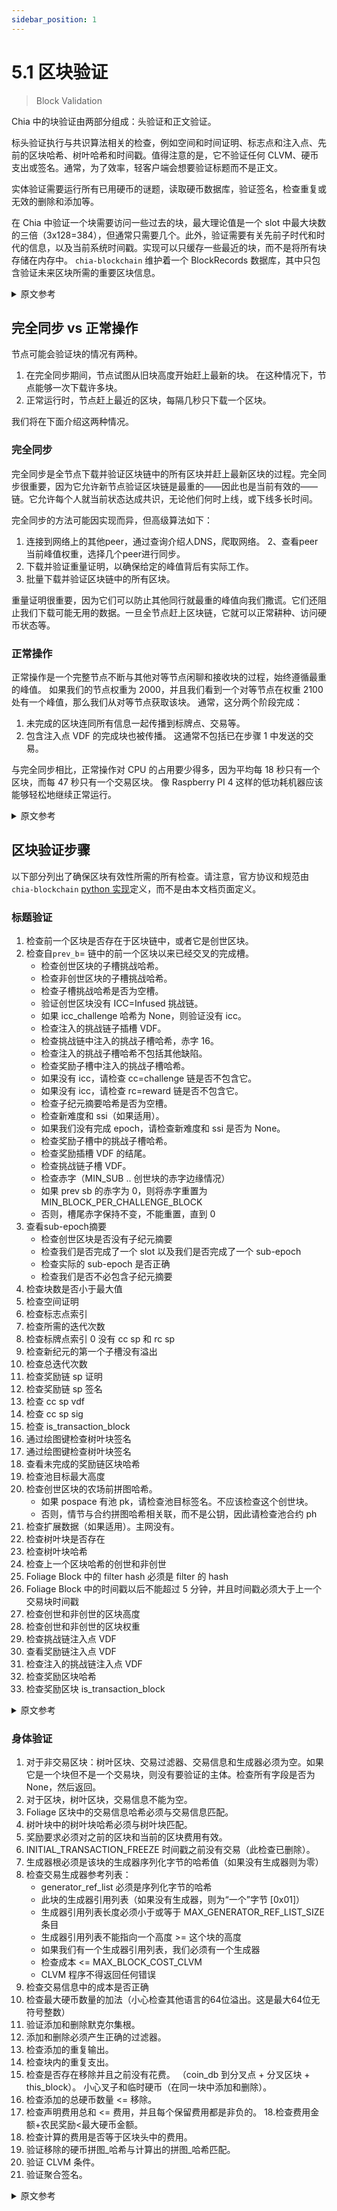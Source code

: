 ```yaml
---
sidebar_position: 1
---
```


# 5.1 区块验证

> Block Validation

Chia 中的块验证由两部分组成：头验证和正文验证。

标头验证执行与共识算法相关的检查，例如空间和时间证明、标志点和注入点、先前的区块哈希、树叶哈希和时间戳。值得注意的是，它不验证任何 CLVM、硬币支出或签名。通常，为了效率，轻客户端会想要验证标题而不是正文。

实体验证需要运行所有已用硬币的谜题，读取硬币数据库，验证签名，检查重复或无效的删除和添加等。

在 Chia 中验证一个块需要访问一些过去的块，最大理论值是一个 slot 中最大块数的三倍（3x128=384），但通常只需要几个。此外，验证需要有关先前子时代和时代的信息，以及当前系统时间戳。实现可以只缓存一些最近的块，而不是将所有块存储在内存中。 `chia-blockchain` 维护着一个 BlockRecords 数据库，其中只包含验证未来区块所需的重要区块信息。

<details>
<summary>原文参考</summary>

Block validation in Chia is composed of two parts: header validation and body validation.

The header validation performs consensus algorithm-related checks, such as proof of space and time, signage points and infusion points, previous block hashes, foliage hashes, and timestamps. Notably, it does not validate any CLVM, coin spends, or signatures. Usually, for efficiency, light clients will want to validate headers but not the body.

Body validation entails running all puzzles for spent coins, reading the coin database, verifying signatures, checking for duplicate or invalid removals and additions, etc.

Validating a block in Chia will require access to some blocks in the past, up to a maximum theoretical value of three times the max number of blocks in a slot (3x128=384), but usually only a few are needed. Also, information regarding previous sub-epochs and epochs is needed for validation, as well as the current system timestamp. Implementations can cache only some recent blocks instead of storing all blocks in memory. `chia-blockchain` maintains a database of BlockRecords, which contain only the important pieces of block information required for validating future blocks.

</details>

## 完全同步 vs 正常操作

节点可能会验证块的情况有两种。
1. 在完全同步期间，节点试图从旧块高度开始赶上最新的块。 在这种情况下，节点能够一次下载许多块。
2. 正常运行时，节点赶上最近的区块，每隔几秒只下载一个区块。

我们将在下面介绍这两种情况。

### 完全同步

完全同步是全节点下载并验证区块链中的所有区块并赶上最新区块的过程。完全同步很重要，因为它允许新节点验证区块链是最重的——因此也是当前有效的——链。它允许每个人就当前状态达成共识，无论他们何时上线，或下线多长时间。

完全同步的方法可能因实现而异，但高级算法如下：
1. 连接到网络上的其他peer，通过查询介绍人DNS，爬取网络。
2、查看peer当前峰值权重，选择几个peer进行同步。
3. 下载并验证重量证明，以确保给定的峰值背后有实际工作。
4. 批量下载并验证区块链中的所有区块。

重量证明很重要，因为它们可以防止其他同行就最重的峰值向我们撒谎。它们还阻止我们下载可能无用的数据。一旦全节点赶上区块链，它就可以正常耕种、访问硬币状态等。

### 正常操作

正常操作是一个完整节点不断与其他对等节点闲聊和接收块的过程，始终遵循最重的峰值。 如果我们的节点权重为 2000，并且我们看到一个对等节点在权重 2100 处有一个峰值，那么我们从对等节点获取该块。 通常，这分两个阶段完成：
1. 未完成的区块连同所有信息一起传播到标牌点、交易等。
2. 包含注入点 VDF 的完成块也被传播。 这通常不包括已在步骤 1 中发送的交易。

与完全同步相比，正常操作对 CPU 的占用要少得多，因为平均每 18 秒只有一个区块，而每 47 秒只有一个交易区块。 像 Raspberry PI 4 这样的低功耗机器应该能够轻松地继续正常运行。

<details>
<summary>原文参考</summary>

- ## Full Sync vs Normal Operation

There are two cases when a node might verify blocks.
1. During a full sync, where the node is trying to catch up to the most recent block, starting from an old block height. In this case, the node is able to download many blocks at once.
2. During normal operation, where the node is caught up to the most recent block, and is only downloading one block every few seconds.

We'll cover both of these cases below.

- ### Full Sync

Full sync is the process by which a full node downloads and validates all of the blocks in the blockchain and catches up to the most recent block. Full sync is important, because it allows new nodes to validate that a blockchain is the heaviest -- and thus, the currently valid -- chain. It allows everyone to come to consensus on the current state, regardless of when they come online, or for how long they go offline.

The method of full sync can vary between implementations, but the high level algorithm is the following:
1. Connect to other peers on the network, by querying the introducer DNS, and crawling the network.
2. Check the current weight of the peak of the peers, and select a few peers to sync from.
3. Download and validate a weight proof, to ensure that the given peak has real work behind it.
4. Download and validate all blocks in the blockchain, in batches.

Weight proofs are important, because they prevent other peers from lying to us about what the heaviest peak is. They also prevent us from downloading potentially useless data. Once the full node is caught up to the blockchain, it can properly farm, access the coin state, etc.

- ### Normal Operation

Normal operation is the process by which a full node continuously gossips and receives blocks with other peers, always following the heaviest peak. If our node is at weight 2000, and we see that a peer has a peak at weight 2100, then we fetch that block from the peer. Usually, this is done in two phases:
1. The unfinished block is propagated across the network, along with all information up to the signage point, transactions, etc.
2. The finished block, which includes infusion point VDFs, is also propagated. This typically excludes the transactions, which were already sent in step 1.

Normal operation is much less CPU-intensive than full sync, since there is only one block every 18 seconds, and one transaction block every 47 seconds, on average. Low-power machines like the Raspberry PI 4 should be able to easily continue normal operation.

</details>

## 区块验证步骤

以下部分列出了确保区块有效性所需的所有检查。请注意，官方协议和规范由`chia-blockchain` [python 实现](https://github.com/Chia-Network/chia-blockchain/tree/main/chia/consensus)定义，而不是由本文档页面定义。

### 标题验证

1. 检查前一个区块是否存在于区块链中，或者它是创世区块。
2. 检查自`prev_b`= 链中的前一个区块以来已经交叉的完成槽。
   * 检查创世区块的子槽挑战哈希。
   * 检查非创世区块的子槽挑战哈希。
   * 检查子槽挑战哈希是否为空槽。
   * 验证创世区块没有 ICC=Infused 挑战链。
   * 如果 icc_challenge 哈希为 None，则验证没有 icc。
   * 检查注入的挑战链子插槽 VDF。
   * 检查挑战链中注入的挑战子槽哈希，赤字 16。
   * 检查注入的挑战子槽哈希不包括其他缺陷。
   * 检查奖励子槽中注入的挑战子槽哈希。
   * 如果没有 icc，请检查 cc=challenge 链是否不包含它。
   * 如果没有 icc，请检查 rc=reward 链是否不包含它。
   * 检查子纪元摘要哈希是否为空槽。
   * 检查新难度和 ssi（如果适用）。
   * 如果我们没有完成 epoch，请检查新难度和 ssi 是否为 None。
   * 检查奖励子槽中的挑战子槽哈希。
   * 检查奖励插槽 VDF 的结尾。
   * 检查挑战链子槽 VDF。
   * 检查赤字（MIN_SUB .. 创世块的赤字边缘情况）
   * 如果 prev sb 的赤字为 0，则将赤字重置为 MIN_BLOCK_PER_CHALLENGE_BLOCK
   * 否则，槽尾赤字保持不变，不能重置，直到 0
3. 查看sub-epoch摘要
   * 检查创世区块是否没有子纪元摘要
   * 检查我们是否完成了一个 slot 以及我们是否完成了一个 sub-epoch
   * 检查实际的 sub-epoch 是否正确
   * 检查我们是否不必包含子纪元摘要
4. 检查块数是否小于最大值
5. 检查空间证明
6. 检查标志点索引
7. 检查所需的迭代次数
8. 检查标牌点索引 0 没有 cc sp 和 rc sp
9. 检查新纪元的第一个子槽没有溢出
10. 检查总迭代次数
11. 检查奖励链 sp 证明
12. 检查奖励链 sp 签名
13. 检查 cc sp vdf
14. 检查 cc sp sig
15. 检查 is_transaction_block
16. 通过绘图键检查树叶块签名
17. 通过绘图键检查树叶块签名
18. 查看未完成的奖励链区块哈希
19. 检查池目标最大高度
20. 检查创世区块的农场前拼图哈希。
    * 如果 pospace 有池 pk，请检查池目标签名。不应该检查这个创世块。
    * 否则，情节与合约拼图哈希相关联，而不是公钥，因此请检查池合约 ph
21. 检查扩展数据（如果适用）。主网没有。
22. 检查树叶块是否存在
23. 检查树叶块哈希
24. 检查上一个区块哈希的创世和非创世
25. Foliage Block 中的 filter hash 必须是 filter 的 hash
26. Foliage Block 中的时间戳以后不能超过 5 分钟，并且时间戳必须大于上一个交易块时间戳
27. 检查创世和非创世的区块高度
28. 检查创世和非创世的区块权重
29. 检查挑战链注入点 VDF
30. 查看奖励链注入点 VDF
31. 检查注入的挑战链注入点 VDF
32. 检查奖励区块哈希
33. 检查奖励区块 is_transaction_block


<details>
<summary>原文参考</summary>

- ## Block Validation Steps

The following sections list all of the required checks to ensure validity of a block. Please note that the official protocol and specification are defined by the `chia-blockchain` 
[Python implementation](https://github.com/Chia-Network/chia-blockchain/tree/main/chia/consensus), and NOT by this documentation page.

- ### Header Validation

1. Check that the previous block exists in the blockchain, or that it is genesis.
2. Check finished slots that have been crossed since `prev_b`= the previous block in the chain.
   * Check sub-slot challenge hash for genesis block.
   * Check sub-slot challenge hash for non-genesis block.
   * Check sub-slot challenge hash for empty slot.
   * Validate that genesis block has no ICC=Infused challenge chain.
   * Validate that there is not icc iff icc_challenge hash is None.
   * Check infused challenge chain sub-slot VDF.
   * Check infused challenge sub-slot hash in challenge chain, deficit 16.
   * Check infused challenge sub-slot hash not included for other deficits.
   * Check infused challenge sub-slot hash in reward sub-slot.
   * If no icc, check that the cc=challenge chain doesn't include it.
   * If no icc, check that the rc=reward chain doesn't include it.
   * Check sub-epoch summary hash is None for empty slots.
   * Check new difficulty and ssi if applicable.
   * Check new difficulty and ssi are None if we don't finish epoch.
   * Check challenge sub-slot hash in reward sub-slot.
   * Check end of reward slot VDF.
   * Check challenge chain sub-slot VDF.
   * Check deficit (MIN_SUB.. deficit edge case for genesis block)
   * If prev sb had deficit 0, resets deficit to MIN_BLOCK_PER_CHALLENGE_BLOCK
   * Otherwise, deficit stays the same at the slot ends, cannot reset until 0
3. Check sub-epoch summary
   * Check that genesis block does not have sub-epoch summary
   * Check that we finished a slot and we finished a sub-epoch
   * Check the actual sub-epoch is correct
   * Check that we don't have to include a sub-epoch summary
4. Check if the number of blocks is less than the max
5. Check proof of space
6. Check signage point index
7. Check required iters
8. check signage point index 0 has no cc sp and no rc sp
9. Check no overflows in the first sub-slot of a new epoch
10. Check total iters
11. Check reward chain sp proof
12. Check reward chain sp signature
13. Check cc sp vdf
14. Check cc sp sig
15. Check is_transaction_block
16. Check foliage block signature by plot key
17. Check foliage block signature by plot key
18. Check unfinished reward chain block hash
19. Check pool target max height
20. Check pre-farm puzzle hashes for genesis block.
    * If pospace has a pool pk, check pool target signature. Should not check this for genesis block.
    * Otherwise, the plot is associated with a contract puzzle hash, not a public key, so check pool contract ph
21. Check extension data if applicable. None for mainnet.
22. Check if foliage block is present
23. Check foliage block hash
24. Check prev block hash for genesis and non-genesis
25. The filter hash in the Foliage Block must be the hash of the filter
26. The timestamp in Foliage Block must not be over 5 minutes in the future, and the timestamp must be greater than the previous transaction block timestamp
27. Check block height for genesis and non-genesis
28. Check block weight for genesis and non-genesis
29. Check challenge chain infusion point VDF
30. Check reward chain infusion point VDF
31. Check infused challenge chain infusion point VDF
32. Check reward block hash
33. Check reward block is_transaction_block

</details>

### 身体验证

1. 对于非交易区块：树叶区块、交易过滤器、交易信息和生成器必须为空。如果它是一个块但不是一个交易块，则没有要验证的主体。检查所有字段是否为 None，然后返回。
2. 对于区块，树叶区块，交易信息不能为空。
3. Foliage 区块中的交易信息哈希必须与交易信息匹配。
4. 树叶块中的树叶块哈希必须与树叶块匹配。
5. 奖励要求必须对之前的区块和当前的区块费用有效。
6. INITIAL_TRANSACTION_FREEZE 时间戳之前没有交易（此检查已删除）。
7. 生成器根必须是该块的生成器序列化字节的哈希值（如果没有生成器则为零）
8. 检查交易生成器参考列表：
   * generator_ref_list 必须是序列化字节的哈希
   * 此块的生成器引用列表（如果没有生成器，则为“一个”字节 [0x01]）
   * 生成器引用列表长度必须小于或等于 MAX_GENERATOR_REF_LIST_SIZE 条目
   * 生成器引用列表不能指向一个高度 >= 这个块的高度
   * 如果我们有一个生成器引用列表，我们必须有一个生成器
   * 检查成本 <= MAX_BLOCK_COST_CLVM
   * CLVM 程序不得返回任何错误
9. 检查交易信息中的成本是否正确
10. 检查最大硬币数量的加法（小心检查其他语言的64位溢出。这是最大64位无符号整数）
11. 验证添加和删除默克尔集根。
12. 添加和删除必须产生正确的过滤器。
13. 检查添加的重复输出。
14. 检查块内的重复支出。
15. 检查是否存在移除并且之前没有花费。 （coin_db 到分叉点 + 分叉区块 + this_block）。
小心叉子和临时硬币（在同一块中添加和删除）。
16. 检查添加的总硬币数量 <= 移除。
17. 检查声明费用总和 <= 费用，并且每个保留费用都是非负的。
18.检查费用金额+农民奖励<最大硬币金额。
19. 检查计算的费用是否等于区块头中的费用。
20. 验证移除的硬币拼图_哈希与计算出的拼图_哈希匹配。
21. 验证 CLVM 条件。
22. 验证聚合签名。 

<details>
<summary>原文参考</summary>

### Body Validation

1. For non transaction-blocs: foliage block, transaction filter, transactions info, and generator must
be empty. If it is a block but not a transaction block, there is no body to validate. Check that all fields are
None, and return.
2. For blocks, foliage block, transactions info must not be empty.
3. The transaction info hash in the Foliage block must match the transaction info.
4. The foliage block hash in the foliage block must match the foliage block.
5. The reward claims must be valid for the previous blocks, and current block fees.
6. No transactions before INITIAL_TRANSACTION_FREEZE timestamp (this check has been removed).
7. The generator root must be the hash of the serialized bytes of the generator for this block (or zeroes if no generator)
8. Check the transactions generator reference list:
   * The generator_ref_list must be the hash of the serialized bytes of 
   * the generator ref list for this block (or 'one' bytes [0x01] if no generator)
   * The generator ref list length must be less than or equal to MAX_GENERATOR_REF_LIST_SIZE entries 
   * The generator ref list must not point to a height >= this block's height 
   * If we have a generator reference list, we must have a generator 
   * Check that cost <= MAX_BLOCK_COST_CLVM 
   * The CLVM program must not return any errors 
9. Check that the correct cost is in the transactions info
10. Check additions for max coin amount (be careful to check for 64 bit overflows in other languages. This is the max 64 bit unsigned integer)
11. Validate addition and removal merkle set roots.
12. The additions and removals must result in the correct filter.
13. Check for duplicate outputs in additions.
14. Check for duplicate spends inside block.
15. Check if removals exist and were not previously spent. (coin_db up to the fork point + fork block + this_block).
Be careful with forks and with ephemeral coins (added and removed in same block).
16. Check that the total coin amount for added is <= removed. 
17. Check that the assert fee sum <= fees, and that each reserved fee is non-negative.
18. Check that the fee amount + farmer reward < maximum coin amount.
19. Check that the computed fees are equal to the fees in the block header.
20. Verify that removed coin puzzle_hashes match with calculated puzzle_hashes.
21. Verify CLVM conditions.
22. Verify aggregated signature.

</details>
